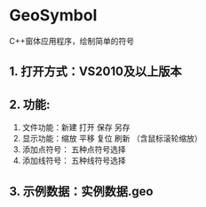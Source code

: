 # GeoSymbol
C++窗体应用程序，绘制简单的符号

## 1. 打开方式：VS2010及以上版本

## 2. 功能:
  1. 文件功能：新建 打开 保存 另存
  2. 显示功能：缩放 平移 复位 刷新 （含鼠标滚轮缩放）
  3. 添加点符号： 五种点符号选择
  4. 添加线符号： 五种线符号选择

## 3. 示例数据：实例数据.geo


